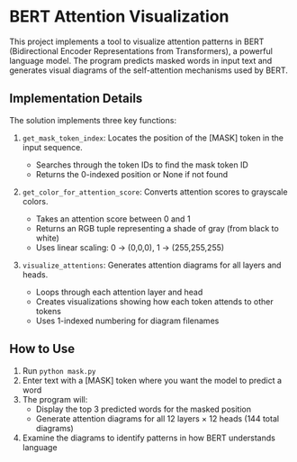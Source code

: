 # BERT Attention Visualization

This project implements a tool to visualize attention patterns in BERT (Bidirectional Encoder Representations from Transformers), a powerful language model. The program predicts masked words in input text and generates visual diagrams of the self-attention mechanisms used by BERT.

## Implementation Details

The solution implements three key functions:

1. `get_mask_token_index`: Locates the position of the [MASK] token in the input sequence.
   - Searches through the token IDs to find the mask token ID
   - Returns the 0-indexed position or None if not found

2. `get_color_for_attention_score`: Converts attention scores to grayscale colors.
   - Takes an attention score between 0 and 1
   - Returns an RGB tuple representing a shade of gray (from black to white)
   - Uses linear scaling: 0 → (0,0,0), 1 → (255,255,255)

3. `visualize_attentions`: Generates attention diagrams for all layers and heads.
   - Loops through each attention layer and head
   - Creates visualizations showing how each token attends to other tokens
   - Uses 1-indexed numbering for diagram filenames

## How to Use

1. Run `python mask.py`
2. Enter text with a [MASK] token where you want the model to predict a word
3. The program will:
   - Display the top 3 predicted words for the masked position
   - Generate attention diagrams for all 12 layers × 12 heads (144 total diagrams)
4. Examine the diagrams to identify patterns in how BERT understands language

